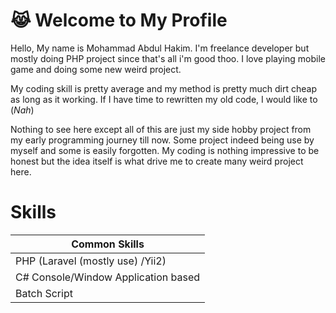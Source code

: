 
# 😹 Welcome to My Profile

Hello, My name is Mohammad Abdul Hakim. I'm freelance developer but mostly doing PHP project since that's all i'm good thoo. I love playing mobile game and doing some new weird project.

My coding skill is pretty average and my method is pretty much dirt cheap as long as it working. If I have time to rewritten my old code, I would like to (*Nah*)

Nothing to see here except all of this are just my side hobby project from my early programming journey till now. Some project indeed being use by myself and some is easily forgotten. My coding is nothing impressive to be honest but the idea itself is what drive me to create many weird project here.
 # Skills


| Common Skills | 
| -------------|
| PHP (Laravel (mostly use) /Yii2)      |
| C# Console/Window Application based      |
| Batch Script |


